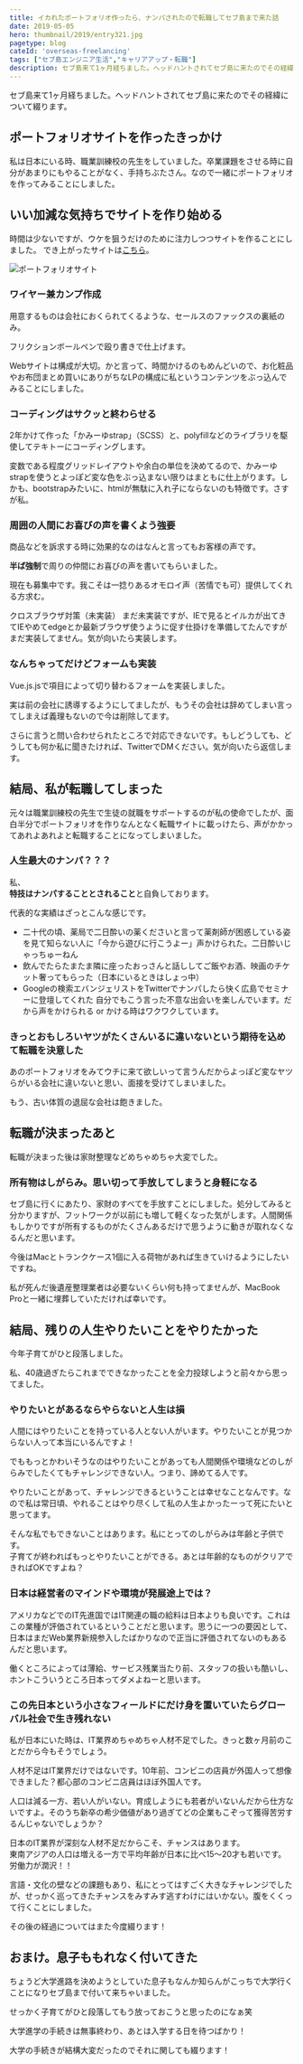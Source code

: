 ```yaml
---
title: イカれたポートフォリオ作ったら、ナンパされたので転職してセブ島まで来た話
date: 2019-05-05
hero: thumbnail/2019/entry321.jpg
pagetype: blog
cateId: 'overseas-freelancing'
tags: ["セブ島エンジニア生活","キャリアアップ・転職"]
description: セブ島来て1ヶ月経ちました。ヘッドハントされてセブ島に来たのでその経緯について綴ります。
---
```

セブ島来て1ヶ月経ちました。ヘッドハントされてセブ島に来たのでその経緯について綴ります。

<prof></prof>

<toc id="/blogs/entry321/"></toc>

## ポートフォリオサイトを作ったきっかけ
私は日本にいる時、職業訓練校の先生をしていました。卒業課題をさせる時に自分があまりにもやることがなく、手持ちぶたさん。なので一緒にポートフォリオを作ってみることにしました。

## いい加減な気持ちでサイトを作り始める
時間は少ないですが、ウケを狙うだけのために注力しつつサイトを作ることにしました。
でき上がったサイトは[こちら](/portfolio/)。

![ポートフォリオサイト](./images/2019/entry321-1.png)

### ワイヤー兼カンプ作成
用意するものは会社におくられてくるような、セールスのファックスの裏紙のみ。

フリクションボールペンで殴り書きで仕上げます。

Webサイトは構成が大切。かと言って、時間かけるのもめんどいので、お化粧品やお布団まとめ買いにありがちなLPの構成に私というコンテンツをぶっ込んでみることにしました。
### コーディングはサクッと終わらせる
2年かけて作った「かみーゆstrap」（SCSS）と、polyfillなどのライブラリを駆使してテキトーにコーディングします。

変数である程度グリッドレイアウトや余白の単位を決めてるので、かみーゆstrapを使うとよっぽど変な色をぶっ込まない限りはまともに仕上がります。しかも、bootstrapみたいに、htmlが無駄に入れ子にならないのも特徴です。さすが私。
### 周囲の人間にお喜びの声を書くよう強要
商品などを訴求する時に効果的なのはなんと言ってもお客様の声です。

**半ば強制**で周りの仲間にお喜びの声を書いてもらいました。

現在も募集中です。我こそは一捻りあるオモロイ声（苦情でも可）提供してくれる方求む。

クロスブラウザ対策（未実装）
まだ未実装ですが、IEで見るとイルカが出てきてIEやめてedgeとか最新ブラウザ使うように促す仕掛けを準備してたんですがまだ実装してません。気が向いたら実装します。

### なんちゃってだけどフォームも実装
Vue.js.jsで項目によって切り替わるフォームを実装しました。

実は前の会社に誘導するようにしてましたが、もうその会社は辞めてしまい言ってしまえば義理もないので今は削除してます。

さらに言うと問い合わせられたところで対応できないです。もしどうしても、どうしても何か私に聞きたければ、TwitterでDMください。気が向いたら返信します。

## 結局、私が転職してしまった
元々は職業訓練校の先生で生徒の就職をサポートするのが私の使命でしたが、面白半分でポートフォリオを作りなんとなく転職サイトに載っけたら、声がかかってあれよあれよと転職することになってしまいました。

### 人生最大のナンパ？？？
私、<br>
**特技はナンパすることとされること**と自負しております。

代表的な実績はざっとこんな感じです。

* 二十代の頃、薬局で二日酔いの薬くださいと言って薬剤師が困惑している姿を見て知らない人に「今から遊びに行こうよー」声かけられた。二日酔いじゃっちゅーねん
* 飲んでたらたまたま隣に座ったおっさんと話ししてご飯やお酒、映画のチケット奢ってもらった（日本にいるときはしょっ中）
* Googleの検索エバンジェリストをTwitterでナンパしたら快く広島でセミナーに登壇してくれた
自分でもこう言った不意な出会いを楽しんでいます。だから声をかけられる or かける時はワクワクしています。

### きっとおもしろいヤツがたくさんいるに違いないという期待を込めて転職を決意した
あのポートフォリオをみてウチに来て欲しいって言うんだからよっぽど変なヤツらがいる会社に違いないと思い、面接を受けてしまいました。

もう、古い体質の退屈な会社は飽きました。

## 転職が決まったあと
転職が決まった後は家財整理などめちゃめちゃ大変でした。

### 所有物はしがらみ。思い切って手放してしまうと身軽になる
セブ島に行くにあたり、家財のすべてを手放すことにしました。処分してみると分かりますが、フットワークが以前にも増して軽くなった気がします。人間関係もしかりですが所有するものがたくさんあるだけで思うように動きが取れなくなるんだと思います。

今後はMacとトランクケース1個に入る荷物があれば生きていけるようにしたいですね。

私が死んだ後遺産整理業者は必要ないくらい何も持ってませんが、MacBook Proと一緒に埋葬していただければ幸いです。

## 結局、残りの人生やりたいことをやりたかった
今年子育てがひと段落しました。

私、40歳過ぎたらこれまでできなかったことを全力投球しようと前々から思ってました。

### やりたいとがあるならやらないと人生は損
人間にはやりたいことを持っている人とない人がいます。やりたいことが見つからない人って本当にいるんですよ！

でももっとかわいそうなのはやりたいことがあっても人間関係や環境などのしがらみでしたくてもチャレンジできない人。つまり、諦めてる人です。

やりたいことがあって、チャレンジできるということは幸せなことなんです。なので私は常日頃、やれることはやり尽くして私の人生よかったーって死にたいと思ってます。

そんな私でもできないことはあります。私にとってのしがらみは年齢と子供です。<br>
子育てが終わればもっとやりたいことができる。あとは年齢的なものがクリアできればOKですよね？

### 日本は経営者のマインドや環境が発展途上では？
アメリカなどでのIT先進国ではIT関連の職の給料は日本よりも良いです。これはこの業種が評価されているということだと思います。思うに一つの要因として、日本はまだWeb業界新規参入したばかりなので正当に評価されてないのもあるんだと思います。

働くところによっては薄給、サービス残業当たり前、スタッフの扱いも酷いし、ホントこういうところ日本ってダメよねーと思います。
### この先日本という小さなフィールドにだけ身を置いていたらグローバル社会で生き残れない
私が日本にいた時は、IT業界めちゃめちゃ人材不足でした。きっと数ヶ月前のことだから今もそうでしょう。

人材不足はIT業界だけではないです。10年前、コンビニの店員が外国人って想像できました？都心部のコンビニ店員はほぼ外国人です。

人口は減る一方、若い人がいない。育成しようにも若者がいないんだから仕方ないですよ。そのうち新卒の希少価値があり過ぎてどの企業もこぞって獲得苦労するんじゃないでしょうか？

日本のIT業界が深刻な人材不足だからこそ、チャンスはあります。<br>
東南アジアの人口は増える一方で平均年齢が日本に比べ15〜20才も若いです。労働力が潤沢！！

言語・文化の壁などの課題もあり、私にとってはすごく大きなチャレンジでしたが、せっかく巡ってきたチャンスをみすみす逃すわけにはいかない。腹をくくって行くことにしました。

その後の経過についてはまた今度綴ります！

## おまけ。息子ももれなく付いてきた
ちょうど大学進路を決めようとしていた息子もなんか知らんがこっちで大学行くことになりセブ島まで付いて来ちゃいました。

せっかく子育てがひと段落してもう放っておこうと思ったのになぁ笑

大学進学の手続きは無事終わり、あとは入学する日を待つばかり！

大学の手続きが結構大変だったのでそれに関しても綴ります！
